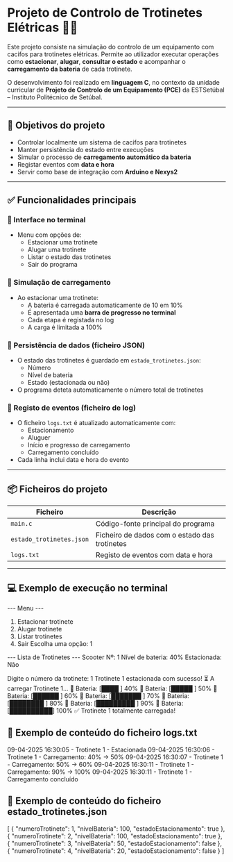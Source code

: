# Projeto de Controlo de Trotinetes Elétricas 🛴🔋

Este projeto consiste na simulação do controlo de um equipamento com cacifos para trotinetes elétricas. Permite ao utilizador executar operações como **estacionar**, **alugar**, **consultar o estado** e acompanhar o **carregamento da bateria** de cada trotinete.

O desenvolvimento foi realizado em **linguagem C**, no contexto da unidade curricular de **Projeto de Controlo de um Equipamento (PCE)** da ESTSetúbal – Instituto Politécnico de Setúbal.

---

## 🎯 Objetivos do projeto

- Controlar localmente um sistema de cacifos para trotinetes
- Manter persistência do estado entre execuções
- Simular o processo de **carregamento automático da bateria**
- Registar eventos com **data e hora**
- Servir como base de integração com **Arduino e Nexys2**

---

## ✅ Funcionalidades principais

### 🧭 Interface no terminal

- Menu com opções de:
  - Estacionar uma trotinete
  - Alugar uma trotinete
  - Listar o estado das trotinetes
  - Sair do programa

### 🔋 Simulação de carregamento

- Ao estacionar uma trotinete:
  - A bateria é carregada automaticamente de 10 em 10%
  - É apresentada uma **barra de progresso no terminal**
  - Cada etapa é registada no log
  - A carga é limitada a 100%

### 📁 Persistência de dados (ficheiro JSON)

- O estado das trotinetes é guardado em `estado_trotinetes.json`:
  - Número
  - Nível de bateria
  - Estado (estacionada ou não)
- O programa deteta automaticamente o número total de trotinetes

### 📝 Registo de eventos (ficheiro de log)

- O ficheiro `logs.txt` é atualizado automaticamente com:
  - Estacionamento
  - Aluguer
  - Início e progresso de carregamento
  - Carregamento concluído
- Cada linha inclui data e hora do evento

---

## 📦 Ficheiros do projeto

| Ficheiro                 | Descrição                                     |
| ------------------------ | --------------------------------------------- |
| `main.c`                 | Código-fonte principal do programa            |
| `estado_trotinetes.json` | Ficheiro de dados com o estado das trotinetes |
| `logs.txt`               | Registo de eventos com data e hora            |

---

## 💻 Exemplo de execução no terminal

--- Menu ---

1. Estacionar trotinete
2. Alugar trotinete
3. Listar trotinetes
4. Sair
   Escolha uma opção: 1

--- Lista de Trotinetes ---
Scooter Nº: 1
Nível de bateria: 40%
Estacionada: Não

Digite o número da trotinete: 1
Trotinete 1 estacionada com sucesso!
⏳ A carregar Trotinete 1...
🔋 Bateria: [████ ] 40%
🔋 Bateria: [█████ ] 50%
🔋 Bateria: [██████ ] 60%
🔋 Bateria: [███████ ] 70%
🔋 Bateria: [████████ ] 80%
🔋 Bateria: [█████████ ] 90%
🔋 Bateria: [██████████] 100%
✅ Trotinete 1 totalmente carregada!

## 🧾 Exemplo de conteúdo do ficheiro logs.txt

09-04-2025 16:30:05 - Trotinete 1 - Estacionada
09-04-2025 16:30:06 - Trotinete 1 - Carregamento: 40% → 50%
09-04-2025 16:30:07 - Trotinete 1 - Carregamento: 50% → 60%
09-04-2025 16:30:11 - Trotinete 1 - Carregamento: 90% → 100%
09-04-2025 16:30:11 - Trotinete 1 - Carregamento concluído

## 📂 Exemplo de conteúdo do ficheiro estado_trotinetes.json

[
{
"numeroTrotinete": 1,
"nivelBateria": 100,
"estadoEstacionamento": true
},
{
"numeroTrotinete": 2,
"nivelBateria": 100,
"estadoEstacionamento": true
},
{
"numeroTrotinete": 3,
"nivelBateria": 50,
"estadoEstacionamento": false
},
{
"numeroTrotinete": 4,
"nivelBateria": 20,
"estadoEstacionamento": false
}
]
